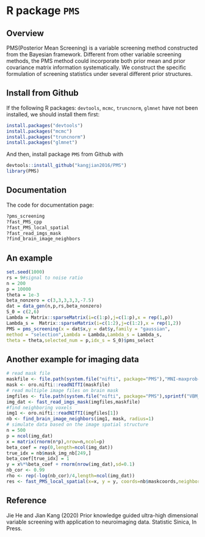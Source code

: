 # R package `PMS`


## Overview

PMS(Posterior Mean Screening) is a variable screening method constructed from the Bayesian framework. Different from other variable screening methods, the PMS method could incorporate both prior mean and prior covariance matrix information systematically. We construct the specific formulation of screening statistics under several different prior structures. 


## Install from Github

If the following R packages: `devtools`, `mcmc`, `truncnorm`, `glmnet` have not been installed, we should install them first:

```r
install.packages("devtools")
install.packages("mcmc")
install.packages("truncnorm")
install.packages("glmnet")
```
And then, install package `PMS` from Github with 

```r
devtools::install_github("kangjian2016/PMS")
library(PMS)
```
## Documentation

The code for documentation page:
```r
?pms_screening
?fast_PMS_cpp
?fast_PMS_local_spatial
?fast_read_imgs_mask
?find_brain_image_neighbors
```

## An example

```r
set.seed(1000)
rs = 9#signal to noise ratio
n = 200
p = 10000
theta = 1e-3
beta_nonzero = c(3,3,3,3,3,-7.5)
dat = data_gen(n,p,rs,beta_nonzero)
S_0 = c(2,6)
Lambda = Matrix::sparseMatrix(i=c(1:p),j=c(1:p),x = rep(1,p))
Lambda_s =  Matrix::sparseMatrix(i=c(1:2),j=c(1:2),x = rep(1,2))
PMS = pms_screening(x = dat$x,y = dat$y,family = "gaussian",
method = "selection",Lambda = Lambda,Lambda_s = Lambda_s,
theta = theta,selected_num = p,idx_s = S_0)$pms_select
```

## Another example for imaging data
```r
# read mask file
maskfile <- file.path(system.file("nifti", package="PMS"),"MNI-maxprob-thr0-2mm.nii.gz")
mask <- oro.nifti::readNIfTI(maskfile)
# read multiple image files on brain mask
imgfiles <- file.path(system.file("nifti", package="PMS"),sprintf("VBM_example_0%d.nii.gz",1:5))
img_dat <- fast_read_imgs_mask(imgfiles,maskfile)
#find neighboring voxels
img1 <- oro.nifti::readNIfTI(imgfiles[1])
nb <- find_brain_image_neighbors(img1, mask, radius=1)
# simulate data based on the image spatial structure
n = 500
p = ncol(img_dat)
x = matrix(rnorm(n*p),nrow=n,ncol=p)
beta_coef = rep(0,length=ncol(img_dat))
true_idx = nb$mask_img_nb[249,]
beta_coef[true_idx] = 1
y = x%*%beta_coef + rnorm(nrow(img_dat),sd=0.1)
nb_cor <- 0.99
rho <- rep(-log(nb_cor)/4,length=ncol(img_dat))
res <- fast_PMS_local_spatial(x=x, y = y, coords=nb$maskcoords,neighbors=nb$mask_img_nb,num_neighbors=nb$num_neighbors, rho = rho)

```
## Reference

Jie He and Jian Kang (2020) Prior knowledge guided ultra-high dimensional variable screening with application to neuroimaging data. Statistic Sinica, In Press. 

